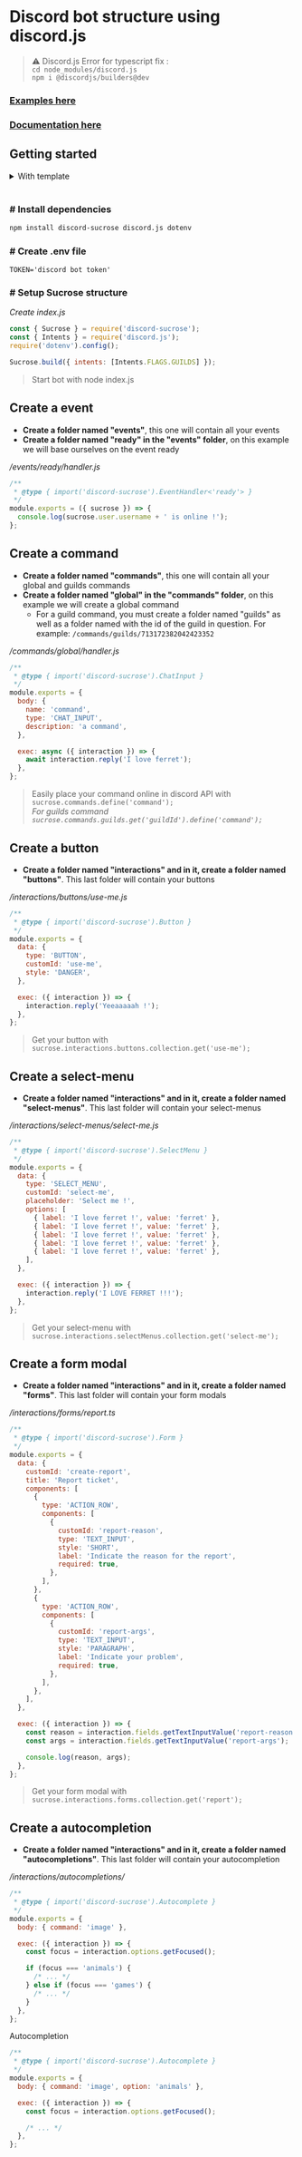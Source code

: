 # Discord bot structure using discord.js

> ⚠️ Discord.js Error for typescript fix :  
> `cd node_modules/discord.js`  
> `npm i @discordjs/builders@dev`

### [Examples here](./example/)

### [Documentation here](https://docs.discord.sucrose.xyz/)

## **Getting started**

<details>

<summary>With template</summary>

Click in "Use this template" and create your own repo

- [Javascript](https://github.com/Natto-PKP/discord-sucrose-javascript-template)
- [Typescript](https://github.com/Natto-PKP/discord-sucrose-typescript-template)

#### # Create your repository

On this example, we will start with the javascript template.

- Go to https://github.com/Natto-PKP/discord-sucrose-javascript-template
- Click 'Use template' button and create your repository

#### # Clone your repository

```sh
$ git clone app git@github.com:{userName}/{repositoryName}.git example-bot
$ cd example-bot && code .
```

<br>

#### # Create .env file

```
TOKEN='discord bot token'
```

> Start bot with `npm start`

</details>

<br>

### # **Install dependencies**

```sh
npm install discord-sucrose discord.js dotenv
```

### # **Create .env file**

```
TOKEN='discord bot token'
```

### # **Setup Sucrose structure**

_Create index.js_

```js
const { Sucrose } = require('discord-sucrose');
const { Intents } = require('discord.js');
require('dotenv').config();

Sucrose.build({ intents: [Intents.FLAGS.GUILDS] });
```

> Start bot with node index.js

## **Create a event**

- **Create a folder named "events"**, this one will contain all your events
- **Create a folder named "ready" in the "events" folder**, on this example we will base ourselves on the event ready

_/events/ready/handler.js_

```js
/**
 * @type { import('discord-sucrose').EventHandler<'ready'> }
 */
module.exports = ({ sucrose }) => {
  console.log(sucrose.user.username + ' is online !');
};
```

## **Create a command**

- **Create a folder named "commands"**, this one will contain all your global and guilds commands
- **Create a folder named "global" in the "commands" folder**, on this example we will create a global command
  - For a guild command, you must create a folder named "guilds" as well as a folder named with the id of the guild in question. For example: `/commands/guilds/713172382042423352`

_/commands/global/handler.js_

```js
/**
 * @type { import('discord-sucrose').ChatInput }
 */
module.exports = {
  body: {
    name: 'command',
    type: 'CHAT_INPUT',
    description: 'a command',
  },

  exec: async ({ interaction }) => {
    await interaction.reply('I love ferret');
  },
};
```

> Easily place your command online in discord API with `sucrose.commands.define('command');`  
> _For guilds command `sucrose.commands.guilds.get('guildId').define('command');`_

## **Create a button**

- **Create a folder named "interactions" and in it, create a folder named "buttons"**. This last folder will contain your buttons

_/interactions/buttons/use-me.js_

```js
/**
 * @type { import('discord-sucrose').Button }
 */
module.exports = {
  data: {
    type: 'BUTTON',
    customId: 'use-me',
    style: 'DANGER',
  },

  exec: ({ interaction }) => {
    interaction.reply('Yeeaaaaah !');
  },
};
```

> Get your button with `sucrose.interactions.buttons.collection.get('use-me');`

## **Create a select-menu**

- **Create a folder named "interactions" and in it, create a folder named "select-menus"**. This last folder will contain your select-menus

_/interactions/select-menus/select-me.js_

```js
/**
 * @type { import('discord-sucrose').SelectMenu }
 */
module.exports = {
  data: {
    type: 'SELECT_MENU',
    customId: 'select-me',
    placeholder: 'Select me !',
    options: [
      { label: 'I love ferret !', value: 'ferret' },
      { label: 'I love ferret !', value: 'ferret' },
      { label: 'I love ferret !', value: 'ferret' },
      { label: 'I love ferret !', value: 'ferret' },
      { label: 'I love ferret !', value: 'ferret' },
    ],
  },

  exec: ({ interaction }) => {
    interaction.reply('I LOVE FERRET !!!');
  },
};
```

> Get your select-menu with `sucrose.interactions.selectMenus.collection.get('select-me');`

## **Create a form modal**

- **Create a folder named "interactions" and in it, create a folder named "forms"**. This last folder will contain your form modals

_/interactions/forms/report.ts_

```js
/**
 * @type { import('discord-sucrose').Form }
 */
module.exports = {
  data: {
    customId: 'create-report',
    title: 'Report ticket',
    components: [
      {
        type: 'ACTION_ROW',
        components: [
          {
            customId: 'report-reason',
            type: 'TEXT_INPUT',
            style: 'SHORT',
            label: 'Indicate the reason for the report',
            required: true,
          },
        ],
      },
      {
        type: 'ACTION_ROW',
        components: [
          {
            customId: 'report-args',
            type: 'TEXT_INPUT',
            style: 'PARAGRAPH',
            label: 'Indicate your problem',
            required: true,
          },
        ],
      },
    ],
  },

  exec: ({ interaction }) => {
    const reason = interaction.fields.getTextInputValue('report-reason');
    const args = interaction.fields.getTextInputValue('report-args');

    console.log(reason, args);
  },
};
```

> Get your form modal with `sucrose.interactions.forms.collection.get('report');`

## **Create a autocompletion**

- **Create a folder named "interactions" and in it, create a folder named "autocompletions"**. This last folder will contain your autocompletion

_/interactions/autocompletions/_

```js
/**
 * @type { import('discord-sucrose').Autocomplete }
 */
module.exports = {
  body: { command: 'image' },

  exec: ({ interaction }) => {
    const focus = interaction.options.getFocused();

    if (focus === 'animals') {
      /* ... */
    } else if (focus === 'games') {
      /* ... */
    }
  },
};
```

Autocompletion

```js
/**
 * @type { import('discord-sucrose').Autocomplete }
 */
module.exports = {
  body: { command: 'image', option: 'animals' },

  exec: ({ interaction }) => {
    const focus = interaction.options.getFocused();

    /* ... */
  },
};
```
